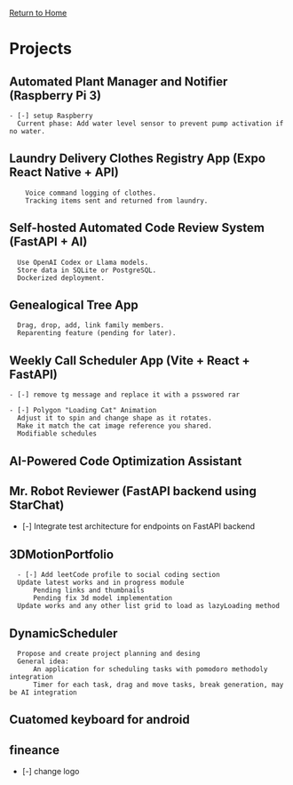 [Return to Home](../index)

# Projects

  ## Automated Plant Manager and Notifier (Raspberry Pi 3)

    - [-] setup Raspberry
      Current phase: Add water level sensor to prevent pump activation if no water.

  ## Laundry Delivery Clothes Registry App (Expo React Native + API)

        Voice command logging of clothes.
        Tracking items sent and returned from laundry.

  ## Self-hosted Automated Code Review System (FastAPI + AI)

      Use OpenAI Codex or Llama models.
      Store data in SQLite or PostgreSQL.
      Dockerized deployment.

  ## Genealogical Tree App

      Drag, drop, add, link family members.
      Reparenting feature (pending for later).

  ## Weekly Call Scheduler App (Vite + React + FastAPI)

    - [-] remove tg message and replace it with a psswored rar

    - [-] Polygon "Loading Cat" Animation
      Adjust it to spin and change shape as it rotates.
      Make it match the cat image reference you shared.
      Modifiable schedules

  ## AI-Powered Code Optimization Assistant

  ## Mr. Robot Reviewer (FastAPI backend using StarChat)

  - [-] Integrate test architecture for endpoints on FastAPI backend

  ## 3DMotionPortfolio

      - [-] Add leetCode profile to social coding section
      Update latest works and in progress module
          Pending links and thumbnails
          Pending fix 3d model implementation
      Update works and any other list grid to load as lazyLoading method

  ## DynamicScheduler

      Propose and create project planning and desing
      General idea:
          An application for scheduling tasks with pomodoro methodoly integration
          Timer for each task, drag and move tasks, break generation, may be AI integration

  ## Cuatomed keyboard for android

  ## fineance

  - [-] change logo
